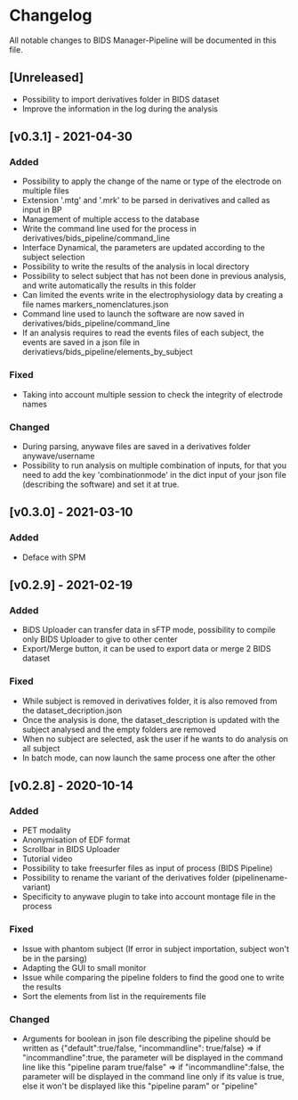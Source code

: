 # Changelog
All notable changes to BIDS Manager-Pipeline will be documented in this file.

## [Unreleased]
- Possibility to import derivatives folder in BIDS dataset
- Improve the information in the log during the analysis

## [v0.3.1] - 2021-04-30
### Added
- Possibility to apply the change of the name or type of the electrode on multiple files
- Extension '.mtg' and '.mrk' to be parsed in derivatives and called as input in BP
- Management of multiple access to the database
- Write the command line used for the process in derivatives/bids_pipeline/command_line
- Interface Dynamical, the parameters are updated according to the subject selection
- Possibility to write the results of the analysis in local directory
- Possibility to select subject that has not been done in previous analysis, and write automatically the results in this
folder
- Can limited the events write in the electrophysiology data by creating a file names markers_nomenclatures.json
- Command line used to launch the software are now saved in derivatives/bids_pipeline/command_line
- If an analysis requires to read the events files of each subject, the events are saved in a json file in derivatievs/bids_pipeline/elements_by_subject

### Fixed
- Taking into account multiple session to check the integrity of electrode names

### Changed
- During parsing, anywave files are saved in a derivatives folder anywave/username
- Possibility to run analysis on multiple combination of inputs, for that you need to add the key 'combinationmode' in
the dict input of your json file (describing the software) and set it at true.

## [v0.3.0] - 2021-03-10
### Added
- Deface with SPM

## [v0.2.9] - 2021-02-19
### Added
- BiDS Uploader can transfer data in sFTP mode, possibility to compile only BIDS Uploader to give to other center
- Export/Merge button, it can be used to export data or merge 2 BIDS dataset

### Fixed
- While subject is removed in derivatives folder, it is also removed from the dataset_decription.json
- Once the analysis is done, the dataset_description is updated with the subject analysed and the empty folders are removed
- When no subject are selected, ask the user if he wants to do analysis on all subject
- In batch mode, can now launch the same process one after the other

## [v0.2.8] - 2020-10-14
### Added
- PET modality
- Anonymisation of EDF format
- Scrollbar in BIDS Uploader
- Tutorial video
- Possibility to take freesurfer files as input of process (BIDS Pipeline)
- Possibility to rename the variant of the derivatives folder (pipelinename-variant)
- Specificity to anywave plugin to take into account montage file in the process


### Fixed
- Issue with phantom subject (If error in subject importation, subject won't be in the parsing)
- Adapting the GUI to small monitor
- Issue while comparing the pipeline folders to find the good one to write the results
- Sort the elements from list in the requirements file


### Changed
- Arguments for boolean in json file describing the pipeline should be written as {"default":true/false, "incommandline": true/false}
=> if "incommandline":true, the parameter will be displayed in the command line like this "pipeline param true/false"
=> if "incommandline":false, the parameter will be displayed in the command line only if its value is true, else it won't be displayed like this "pipeline param" or "pipeline"